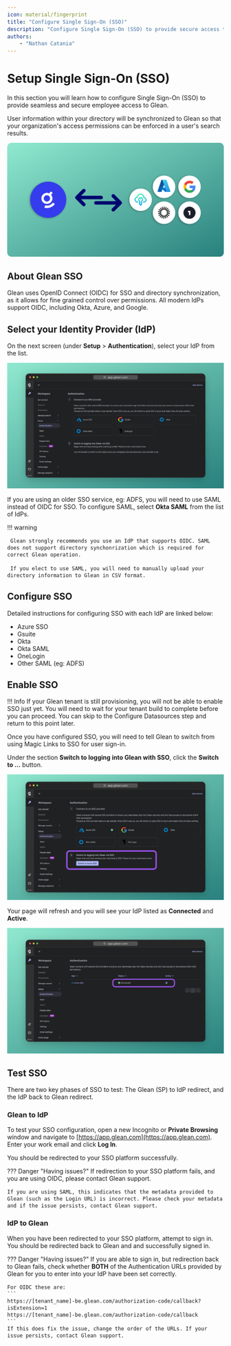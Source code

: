 ```yaml
---
icon: material/fingerprint
title: "Configure Single Sign-On (SSO)"
description: "Configure Single Sign-On (SSO) to provide secure access to Glean for your organization."
authors:
    - "Nathan Catania"
---
```


# Setup Single Sign-On (SSO)

In this section you will learn how to configure Single Sign-On (SSO) to provide seamless and secure employee access to Glean.

User information within your directory will be synchronized to Glean so that your organization's access permissions can be enforced in a user's search results.

![glean-1700889942424-2x](sso.assets/glean-1700889942424-2x.webp)

## About Glean SSO
Glean uses OpenID Connect (OIDC) for SSO and directory synchronization, as it allows for fine grained control over permissions. All modern IdPs support OIDC, including Okta, Azure, and Google.

## Select your Identity Provider (IdP)
On the next screen (under **Setup** > **Authentication**), select your IdP from the list.

![glean-1700456687649-2x](sso.assets/glean-1700456687649-2x.webp)

If you are using an older SSO service, eg: ADFS, you will need to use SAML instead of OIDC for SSO. To configure SAML, select **Okta SAML** from the list of IdPs.

!!! warning

     Glean strongly recommends you use an IdP that supports OIDC. SAML does not support directory synchonrization which is required for correct Glean operation.
     
     If you elect to use SAML, you will need to manually upload your directory information to Glean in CSV format.


## Configure SSO

Detailed instructions for configuring SSO with each IdP are linked below:

* Azure SSO
* Gsuite
* Okta
* Okta SAML
* OneLogin
* Other SAML (eg: ADFS)

## Enable SSO

!!! Info
    If your Glean tenant is still provisioning, you will not be able to enable SSO just yet. You will need to wait for your tenant build to complete before you can proceed. You can skip to the Configure Datasources step and return to this point later.

Once you have configured SSO, you will need to tell Glean to switch from using Magic Links to SSO for user sign-in.

Under the section **Switch to logging into Glean with SSO**, click the **Switch to ...** button.

![glean-1700456650285-2x](sso.assets/glean-1700456650285-2x.webp)

Your page will refresh and you will see your IdP listed as **Connected** and **Active**.

![glean-1700456836937-2x](sso.assets/glean-1700456836937-2x.webp)

## Test SSO

There are two key phases of SSO to test: The Glean (SP) to IdP redirect, and the IdP back to Glean redirect.

### Glean to IdP

To test your SSO configuration, open a new Incognito or **Private Browsing** window and navigate to [https://app.glean.com](https://app.glean.com). Enter your work email and click **Log In**.

You should be redirected to your SSO platform successfully.

??? Danger "Having issues?"
    If redirection to your SSO platform fails, and you are using OIDC, please contact Glean support.

    If you are using SAML, this indicates that the metadata provided to Glean (such as the Login URL) is incorrect. Please check your metadata and if the issue persists, contact Glean support.

### IdP to Glean

When you have been redirected to your SSO platform, attempt to sign in. You should be redirected back to Glean and and successfully signed in.

??? Danger "Having issues?"
    If you are able to sign in, but redirection back to Glean fails, check whether **BOTH** of the Authentication URLs provided by Glean for you to enter into your IdP have been set correctly.
    
    For OIDC these are:
    ```
    https://[tenant_name]-be.glean.com/authorization-code/callback?isExtension=1
    https://[tenant_name]-be.glean.com/authorization-code/callback
    ```
    If this does fix the issue, change the order of the URLs. If your issue persists, contact Glean support.











